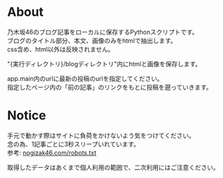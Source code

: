 # About
乃木坂46のブログ記事をローカルに保存するPythonスクリプトです。  
ブログのタイトル部分、本文、画像のみをhtmlで抽出します。  
css含め、html以外は反映されません。  
  
"{実行ディレクトリ}/blogディレクトリ"内にhtmlと画像を保存します。  
  
app.main内のurlに最新の投稿のurlを指定してください。  
指定したページ内の「前の記事」のリンクをもとに投稿を遡っていきます。

# Notice
手元で動かす際はサイトに負荷をかけないよう気をつけてください。  
念の為、1記事ごとに3秒スリープいれています。  
参考:
[nogizak46.com/robots.txt](https://www.nogizaka46.com/robots.txt)
  
取得したデータはあくまで個人利用の範囲で、二次利用にはご注意ください。  